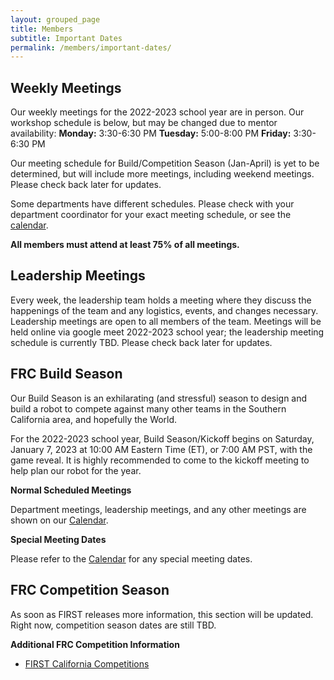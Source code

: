 ```yaml
---
layout: grouped_page
title: Members
subtitle: Important Dates
permalink: /members/important-dates/
---
```


## Weekly Meetings

Our weekly meetings for the 2022-2023 school year are in person. Our workshop schedule is below, but may be changed due to mentor availability: 
**Monday:** 3:30-6:30 PM
**Tuesday:** 5:00-8:00 PM
**Friday:** 3:30-6:30 PM

Our meeting schedule for Build/Competition Season (Jan-April) is yet to be determined, but will include more meetings, including weekend meetings. Please check back later for updates. 

Some departments have different schedules. Please check with your department coordinator for your exact meeting schedule, or see the [calendar](http://team3128.org/members/calendar).

**All members must attend at least 75% of all meetings.** 


## Leadership Meetings

Every week, the leadership team holds a meeting where they discuss the happenings of the team and any logistics, events, and changes necessary. Leadership meetings are open to all members of the team. Meetings will be held online via google meet 2022-2023 school year; the leadership meeting schedule is currently TBD. Please check back later for updates. 

<!--
**Leadership Tentative Self-Nominations Open:** May 4th, 2021

**Leadership Self-Nominations Close:** May 20th, 2021

**Election Day:** TBD, 2021
-->

## FRC Build Season

Our Build Season is an exhilarating (and stressful) season to design and build a robot to compete against many other teams in the Southern California area, and hopefully the World.

For the 2022-2023 school year, Build Season/Kickoff begins on Saturday, January 7, 2023 at 10:00 AM Eastern Time (ET), or 7:00 AM PST, with the game reveal. It is highly recommended to come to the kickoff meeting to help plan our robot for the year. 

**Normal Scheduled Meetings**  

Department meetings, leadership meetings, and any other meetings are shown on our [Calendar](http://team3128.org/members/calendar).

**Special Meeting Dates**  

Please refer to the [Calendar](http://team3128.org/members/calendar) for any special meeting dates.

## FRC Competition Season

As soon as FIRST releases more information, this section will be updated. Right now, competition season dates are still TBD.

**Additional FRC Competition Information**
+ [FIRST California Competitions](http://cafirst.org/programs/first-robotics-competition/)
